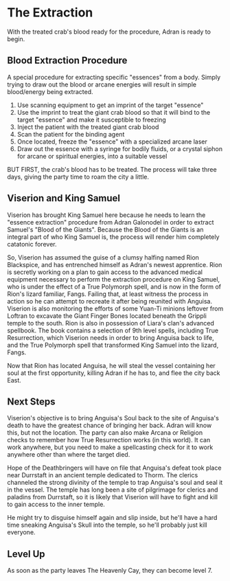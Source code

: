 # The Extraction
With the treated crab's blood ready for the procedure, Adran is ready to begin.

## Blood Extraction Procedure
A special procedure for extracting specific "essences" from a body. Simply trying to draw out the blood or arcane energies will result in simple blood/energy being extracted.

1. Use scanning equipment to get an imprint of the target "essence"
2. Use the imprint to treat the giant crab blood so that it will bind to the target "essence" and make it susceptible to freezing
3. Inject the patient with the treated giant crab blood
4. Scan the patient for the binding agent
5. Once located, freeze the "essence" with a specialized arcane laser
6. Draw out the essence with a syringe for bodily fluids, or a crystal siphon for arcane or spiritual energies, into a suitable vessel

BUT FIRST, the crab's blood has to be treated. The process will take three days, giving the party time to roam the city a little.

## Viserion and King Samuel
Viserion has brought King Samuel here because he needs to learn the "essence extraction" procedure from Adran Galonodel in order to extract Samuel's "Blood of the Giants". Because the Blood of the Giants is an integral part of who King Samuel is, the process will render him completely catatonic forever.

So, Viserion has assumed the guise of a clumsy halfing named Rion Blackspice, and has entrenched himself as Adran's newest apprentice. Rion is secretly working on a plan to gain access to the advanced medical equipment necessary to perform the extraction procedure on King Samuel, who is under the effect of a True Polymorph spell, and is now in the form of Rion's lizard familiar, Fangs. Failing that, at least witness the process in action so he can attempt to recreate it after being reunited with Anguisa. Viserion is also monitoring the efforts of some Yuan-Ti minions leftover from Loftran to excavate the Giant Finger Bones located beneath the Grippli temple to the south. Rion is also in possession of Liara's clan's advanced spellbook. The book contains a selection of 9th level spells, including True Resurrection, which Viserion needs in order to bring Anguisa back to life, and the True Polymorph spell that transformed King Samuel into the lizard, Fangs.

Now that Rion has located Anguisa, he will steal the vessel containing her soul at the first opportunity, killing Adran if he has to, and flee the city back East.

## Next Steps
Viserion's objective is to bring Anguisa's Soul back to the site of Anguisa's death to have the greatest chance of bringing her back. Adran will know this, but not the location. The party can also make Arcana or Religion checks to remember how True Resurrection works (in this world). It can work anywhere, but you need to make a spellcasting check for it to work anywhere other than where the target died.

Hope of the Deathbringers will have on file that Anguisa's defeat took place near Durrstaft in an ancient temple dedicated to Thorm. The clerics channeled the strong divinity of the temple to trap Anguisa's soul and seal it in the vessel. The temple has long been a site of pilgrimage for clerics and paladins from Durrstaft, so it is likely that Viserion will have to fight and kill to gain access to the inner temple.

He might try to disguise himself again and slip inside, but he'll have a hard time sneaking Anguisa's Skull into the temple, so he'll probably just kill everyone.

## Level Up
As soon as the party leaves The Heavenly Cay, they can become level 7.
